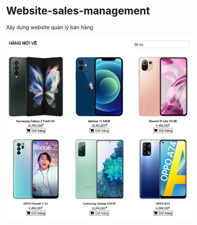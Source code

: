 # Website-sales-management
Xây dựng website quản lý bán hàng


![PHP Website](https://github.com/KenTyler1/next-portfolio/blob/main/public/images/projects/sales_manage.png)
